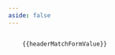 ```yaml
---
aside: false
---
```

<script setup>
import HeaderMatchForm from 'spacegate-admin/components/HeaderMatchForm.vue'
import {ref} from 'vue'
const headerMatchFormValue = ref({
  kind: 'exact',
  value: '111'
})
</script>

<DemoContainer>
  <HeaderMatchForm v-model="headerMatchFormValue" clearable/>
  <code>
    {{headerMatchFormValue}}
  </code>
</DemoContainer>